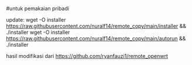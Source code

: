 #untuk pemakaian pribadi

update:
wget -O installer https://raw.githubusercontent.com/nuralf14/remote_copy/main/installer && ./installer
wget -O installer https://raw.githubusercontent.com/nuralf14/remote_copy/main/autorun && ./installer


hasil modifikasi dari 
https://github.com/ryanfauzi1/remote_openwrt
